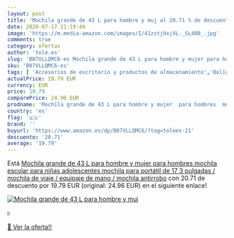 ```yaml
---
layout: post
title: 'Mochila grande de 43 L para hombre y muj al 20.71 % de descuento'
date: 2020-07-17 21:19:49
image: 'https://m.media-amazon.com/images/I/41zstjUxjXL._SL400_.jpg'
comments: true
category: ofertas
author: 'tole.es'
slug: 'B07VLLQMC6-es Mochila grande de 43 L para hombre y mujer para hombres...'
sku: 'B07VLLQMC6-es'
tags: [ 'Accesorios de escritorio y productos de almacenamiento','Bolígrafos, lápices y útiles de escritura','Costura y manualidades','Dibujo','Estuches escolares','Hogar y cocina','Lápices','Marcadores','Material de oficina','Materiales de dibujo','Materiales, organizadores y dispensadores de escritorio','Oficina y papelería','Portaminas','Rotuladores y subrayadores','Subrayadores','escolar','mochila', ]
actualPrice: 19.79 EUR
currency: EUR
price: 19.79
comparePrice: 24.96 EUR
prodname: 'Mochila grande de 43 L para hombre y mujer  para hombres  mochila escolar para niñas  adolescentes  mochila para portátil de 17 3 pulgadas / mochila de viaje / equipaje de mano / mochila antirrobo'
country: 'es'
flag: '🇪🇸'
brand: ''
buyurl: 'https://www.amazon.es/dp/B07VLLQMC6/?tag=tolees-21'
descuento: '20.71'
average: '19.79'
---
```


Está [Mochila grande de 43 L para hombre y mujer  para hombres  mochila escolar para niñas  adolescentes  mochila para portátil de 17 3 pulgadas / mochila de viaje / equipaje de mano / mochila antirrobo](https://www.amazon.es/dp/B07VLLQMC6/?tag=tolees-21) con 20.71 de descuento por 19.79 EUR (original: 24.96 EUR) en el siguiente enlace!

[![Mochila grande de 43 L para hombre y muj](https://m.media-amazon.com/images/I/41zstjUxjXL._SL400_.jpg)](https://www.amazon.es/dp/B07VLLQMC6/?tag=tolees-21)

ℹ️:


[🛒 Ver la oferta!!](https://www.amazon.es/dp/B07VLLQMC6/?tag=tolees-21)

